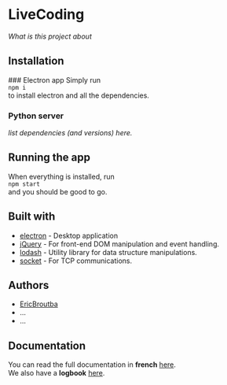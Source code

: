 # LiveCoding
_What is this project about_
## Installation
### Electron app
Simply run  
`npm i`  
to install electron and all the dependencies.  

### Python server
_list dependencies (and  versions) here._
 
## Running the app
When everything is installed, run  
`npm start`  
and you should be good to go.  

## Built with
* [electron](https://electronjs.org/) - Desktop application
* [jQuery](https://jquery.com/) - For front-end DOM manipulation and event handling.
* [lodash](https://lodash.com/) - Utility library for data structure manipulations.
* [socket](https://nodejs.org/api/net.html#net_net) - For TCP communications.

## Authors
* [EricBroutba](https://github.com/EricBroutba)  
* ...
* ...

## Documentation
You can read the full documentation in **french** [here](https://docs.google.com/document/d/1fkNICn0q7WczbRoqzaK3-Cywe4iNDkT-OlqZPiTaOvw/edit?usp=sharing).  
We also have a **logbook** [here](https://docs.google.com/spreadsheets/d/199NcMHqpopsX3ojlcSrUzju_kCopXOCgO8GdGqmlyHM/edit?usp=sharing).  
